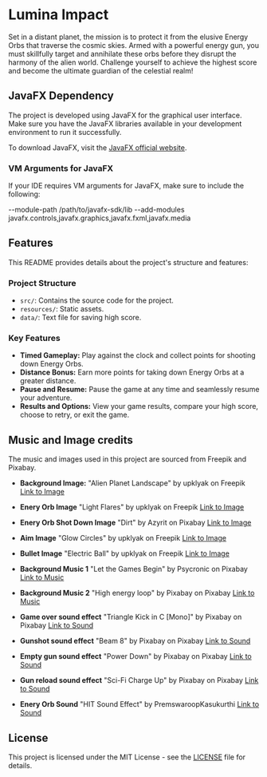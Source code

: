 # Lumina Impact

Set in a distant planet, the mission is to protect it from the elusive Energy Orbs that traverse the cosmic skies. Armed with a powerful energy gun, you must skillfully target and annihilate these orbs before they disrupt the harmony of the alien world. Challenge yourself to achieve the highest score and become the ultimate guardian of the celestial realm!

## JavaFX Dependency

The project is developed using JavaFX for the graphical user interface. Make sure you have the JavaFX libraries available in your development environment to run it successfully.

To download JavaFX, visit the [JavaFX official website](https://openjfx.io).

### VM Arguments for JavaFX

If your IDE requires VM arguments for JavaFX, make sure to include the following:

--module-path /path/to/javafx-sdk/lib --add-modules javafx.controls,javafx.graphics,javafx.fxml,javafx.media

## Features

This README provides details about the project's structure and features:

### Project Structure

- `src/`: Contains the source code for the project.
- `resources/`: Static assets.
- `data/`: Text file for saving high score.

### Key Features

- **Timed Gameplay:** Play against the clock and collect points for shooting down Energy Orbs.
- **Distance Bonus:** Earn more points for taking down Energy Orbs at a greater distance.
- **Pause and Resume:** Pause the game at any time and seamlessly resume your adventure.
- **Results and Options:** View your game results, compare your high score, choose to retry, or exit the game.

## Music and Image credits

The music and images used in this project are sourced from Freepik and Pixabay. 

- **Background Image:** "Alien Planet Landscape" by upklyak on Freepik
  [Link to Image](https://www.freepik.com/free-vector/alien-planet-landscape-space-background-with-rocks_28810847.htm#page=2&query=space%20game%20background&position=13&from_view=search&track=ais&uuid=e08e1413-df2b-47d6-88ad-c998d5f2362a)
- **Enery Orb Image** "Light Flares" by upklyak on Freepik [Link to Image](https://www.freepik.com/free-vector/realistic-set-round-light-flares-isolated-transparent-background-vector-illustration-neon-color-glowing-circles-with-smoke-sparkling-particles-explosion-halo-effect-radial-energy-vortex_67186285.htm#page=6&query=lightning%20circle&position=21&from_view=keyword&track=ais&uuid=a3b406db-1728-4c9d-aa61-37681dbe3fbb)
- **Enery Orb Shot Down Image** "Dirt" by Azyrit on Pixabay [Link to Image](https://pixabay.com/cs/illustrations/špína-účinek-textura-struktura-1626524/)
- **Aim Image** "Glow Circles" by upklyak on Freepik [Link to Image](https://www.freepik.com/free-vector/glow-circles-with-sparkles-magic-light-effect-realistic-set-blue-purple-shiny-rings-swirls-round-frames-flare-trail-with-glitter-dust-isolated-transparent-background_11582518.htm?query=laser#from_view=detail_alsolike)
- **Bullet Image** "Electric Ball" by upklyak on Freepik [Link to Image](https://www.freepik.com/free-vector/electric-lightning-ball-with-thunder-energy-vector-effect-magic-circle-sphere-with-plasma-lightening-spark-3d-realistic-yellow-blue-purple-blast-charge-globe-element-neon-discharge-shock_64004388.htm#page=2&query=laser&position=18&from_view=author&uuid=21162c74-fb9d-43d9-893f-073a449ce734)

- **Background Music 1** "Let the Games Begin" by Psycronic on Pixabay [Link to Music](https://pixabay.com/cs/music/elektronicky-let-the-games-begin-21858/)
- **Background Music 2** "High energy loop" by Pixabay on Pixabay [Link to Music](https://pixabay.com/cs/sound-effects/high-energy-loop-69158/)
- **Game over sound effect** "Triangle Kick in C [Mono]" by Pixabay on Pixabay [Link to Sound](https://pixabay.com/cs/sound-effects/triangle-kick-in-c-mono-100757/)
- **Gunshot sound effect** "Beam 8" by Pixabay on Pixabay [Link to Sound](https://pixabay.com/cs/sound-effects/beam-8-43831/)
- **Empty gun sound effect** "Power Down" by Pixabay on Pixabay [Link to Sound](https://pixabay.com/cs/sound-effects/power-down-7103/)
- **Gun reload sound effect** "Sci-Fi Charge Up" by Pixabay on Pixabay [Link to Sound](https://pixabay.com/cs/sound-effects/sci-fi-charge-up-37395/)
- **Enery Orb Sound** "HIT Sound Effect" by PremswaroopKasukurthi [Link to Sound](https://pixabay.com/cs/sound-effects/hit-sound-effect-12445/)

## License

This project is licensed under the MIT License - see the [LICENSE](LICENSE.md) file for details.
